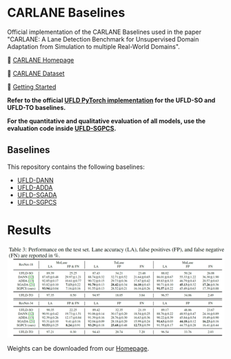 # CARLANE Baselines
Official implementation of the CARLANE Baselines used in the paper "CARLANE: A Lane Detection Benchmark for Unsupervised Domain Adaptation from Simulation to multiple Real-World Domains". 

:house_with_garden: [CARLANE Homepage](https://carlanebenchmark.github.io/)

:floppy_disk: [CARLANE Dataset](https://www.kaggle.com/datasets/carlanebenchmark/carlane-benchmark)

:rocket: [Getting Started](https://www.kaggle.com/code/carlanebenchmark/getting-started)

**Refer to the official [UFLD PyTorch implementation](https://github.com/cfzd/Ultra-Fast-Lane-Detection) for the UFLD-SO and UFLD-TO baselines.**

**For the quantitative and qualitative evaluation of all models, use the evaluation code inside [UFLD-SGPCS](https://github.com/juliangebele/CARLANE/blob/master/CARLANE%20Baselines/UFLD-SGPCS/pcs/test.py).**

## Baselines
This repository contains the following baselines:
- [UFLD-DANN](https://github.com/juliangebele/CARLANE/tree/master/CARLANE%20Baselines/UFLD-DANN)
- [UFLD-ADDA](https://github.com/juliangebele/CARLANE/tree/master/CARLANE%20Baselines/UFLD-ADDA)
- [UFLD-SGADA](https://github.com/juliangebele/CARLANE/tree/master/CARLANE%20Baselines/UFLD-SGADA)
- [UFLD-SGPCS](https://github.com/juliangebele/CARLANE/tree/master/CARLANE%20Baselines/UFLD-SGPCS)


# Results

![baseline results](baseline_results.png "baseline_results")

Weights can be downloaded from our [Homepage](https://carlanebenchmark.github.io/).
